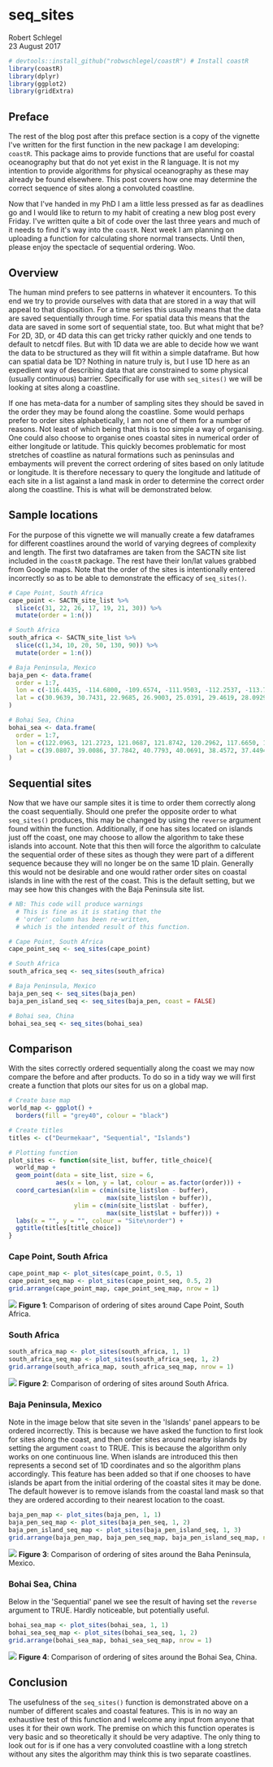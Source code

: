 # seq_sites
Robert Schlegel  
23 August 2017  




```r
# devtools::install_github("robwschlegel/coastR") # Install coastR
library(coastR)
library(dplyr)
library(ggplot2)
library(gridExtra)
```

## Preface
The rest of the blog post after this preface section is a copy of the vignette I've written for the first function in the new package I am developing: `coastR`. This package aims to provide functions that are useful for coastal oceanography but that do not yet exist in the R language. It is not my intention to provide algorithms for physical oceanography as these may already be found elsewhere. This post covers how one may determine the correct sequence of sites along a convoluted coastline.

Now that I've handed in my PhD I am a little less pressed as far as deadlines go and I would like to return to my habit of creating a new blog post every Friday. I've written quite a bit of code over the last three years and much of it needs to find it's way into the `coastR`. Next week I am planning on uploading a function for calculating shore normal transects. Until then, please enjoy the spectacle of sequential ordering. Woo.


## Overview
The human mind prefers to see patterns in whatever it encounters. To this end we try to provide ourselves with data that are stored in a way that will appeal to that disposition. For a time series this usually means that the data are saved sequentially through time. For spatial data this means that the data are saved in some sort of sequential state, too. But what might that be? For 2D, 3D, or 4D data this can get tricky rather quickly and one tends to default to netcdf files. But with 1D data we are able to decide how we want the data to be structured as they will fit within a simple dataframe. But how can spatial data be 1D? Nothing in nature truly is, but I use 1D here as an expedient way of describing data that are constrained to some physical (usually continuous) barrier. Specifically for use with `seq_sites()` we will be looking at sites along a coastline. 

If one has meta-data for a number of sampling sites they should be saved in the order they may be found along the coastline. Some would perhaps prefer to order sites alphabetically, I am not one of them for a number of reasons. Not least of which being that this is too simple a way of organising. One could also choose to organise ones coastal sites in numerical order of either longitude or latitude. This quickly becomes problematic for most stretches of coastline as natural formations such as peninsulas and embayments will prevent the correct ordering of sites based on only latitude or longitude. It is therefore necessary to query the longitude and latitude of each site in a list against a land mask in order to determine the correct order along the coastline. This is what will be demonstrated below.


## Sample locations
For the purpose of this vignette we will manually create a few dataframes for different coastlines around the world of varying degrees of complexity and length. The first two dataframes are taken from the SACTN site list included in the `coastR` package. The rest have their lon/lat values grabbed from Google maps. Note that the order of the sites is intentionally entered incorrectly so as to be able to demonstrate the efficacy of `seq_sites()`.


```r
# Cape Point, South Africa
cape_point <- SACTN_site_list %>% 
  slice(c(31, 22, 26, 17, 19, 21, 30)) %>% 
  mutate(order = 1:n())

# South Africa
south_africa <- SACTN_site_list %>% 
  slice(c(1,34, 10, 20, 50, 130, 90)) %>% 
  mutate(order = 1:n())

# Baja Peninsula, Mexico
baja_pen <- data.frame(
  order = 1:7,
  lon = c(-116.4435, -114.6800, -109.6574, -111.9503, -112.2537, -113.7918, -114.1881),
  lat = c(30.9639, 30.7431, 22.9685, 26.9003, 25.0391, 29.4619, 28.0929)
)

# Bohai Sea, China
bohai_sea <- data.frame(
  order = 1:7,
  lon = c(122.0963, 121.2723, 121.0687, 121.8742, 120.2962, 117.6650, 122.6380),
  lat = c(39.0807, 39.0086, 37.7842, 40.7793, 40.0691, 38.4572, 37.4494)
)
```


## Sequential sites
Now that we have our sample sites it is time to order them correctly along the coast sequentially. Should one prefer the opposite order to what `seq_sites()` produces, this may be changed by using the `reverse` argument found within the function. Additionally, if one has sites located on islands just off the coast, one may choose to allow the algorithm to take these islands into account. Note that this then will force the algorithm to calculate the sequential order of these sites as though they were part of a different sequence because they will no longer be on the same 1D plain. Generally this would not be desirable and one would rather order sites on coastal islands in line with the rest of the coast. This is the default setting, but we may see how this changes with the Baja Peninsula site list.


```r
# NB: This code will produce warnings
  # This is fine as it is stating that the
  # 'order' column has been re-written,
  # which is the intended result of this function.

# Cape Point, South Africa
cape_point_seq <- seq_sites(cape_point)

# South Africa
south_africa_seq <- seq_sites(south_africa)

# Baja Peninsula, Mexico
baja_pen_seq <- seq_sites(baja_pen)
baja_pen_island_seq <- seq_sites(baja_pen, coast = FALSE)

# Bohai sea, China
bohai_sea_seq <- seq_sites(bohai_sea)
```


## Comparison
With the sites correctly ordered sequentially along the coast we may now compare the before and after products. To do so in a tidy way we will first create a function that plots our sites for us on a global map.


```r
# Create base map
world_map <- ggplot() + 
  borders(fill = "grey40", colour = "black")

# Create titles
titles <- c("Deurmekaar", "Sequential", "Islands")

# Plotting function
plot_sites <- function(site_list, buffer, title_choice){
  world_map +
  geom_point(data = site_list, size = 6,
             aes(x = lon, y = lat, colour = as.factor(order))) +
  coord_cartesian(xlim = c(min(site_list$lon - buffer), 
                           max(site_list$lon + buffer)),
                  ylim = c(min(site_list$lat - buffer), 
                           max(site_list$lat + buffer))) +
  labs(x = "", y = "", colour = "Site\norder") +
  ggtitle(titles[title_choice])
}
```


### Cape Point, South Africa

```r
cape_point_map <- plot_sites(cape_point, 0.5, 1)
cape_point_seq_map <- plot_sites(cape_point_seq, 0.5, 2)
grid.arrange(cape_point_map, cape_point_seq_map, nrow = 1)
```

![](../figures/cape_point_comp-1.png)<!-- -->
**Figure 1**: Comparison of ordering of sites around Cape Point, South Africa.


### South Africa

```r
south_africa_map <- plot_sites(south_africa, 1, 1)
south_africa_seq_map <- plot_sites(south_africa_seq, 1, 2)
grid.arrange(south_africa_map, south_africa_seq_map, nrow = 1)
```

![](../figures/south_africa_comp-1.png)<!-- -->
**Figure 2**: Comparison of ordering of sites around South Africa.


### Baja Peninsula, Mexico
Note in the image below that site seven in the 'Islands' panel appears to be ordered incorrectly. This is because we have asked the function to first look for sites along the coast, and then order sites around nearby islands by setting the argument `coast` to TRUE. This is because the algorithm only works on one continuous line. When islands are introduced this then represents a second set of 1D coordinates and so the algorithm plans accordingly. This feature has been added so that if one chooses to have islands be apart from the initial ordering of the coastal sites it may be done. The default however is to remove islands from the coastal land mask so that they are ordered according to their nearest location to the coast.


```r
baja_pen_map <- plot_sites(baja_pen, 1, 1)
baja_pen_seq_map <- plot_sites(baja_pen_seq, 1, 2)
baja_pen_island_seq_map <- plot_sites(baja_pen_island_seq, 1, 3)
grid.arrange(baja_pen_map, baja_pen_seq_map, baja_pen_island_seq_map, nrow = 1)
```

![](../figures/baja_pen_comp-1.png)<!-- -->
**Figure 3**: Comparison of ordering of sites around the Baha Peninsula, Mexico.


### Bohai Sea, China
Below in the 'Sequential' panel we see the result of having set the `reverse` argument to TRUE. Hardly noticeable, but potentially useful.


```r
bohai_sea_map <- plot_sites(bohai_sea, 1, 1)
bohai_sea_seq_map <- plot_sites(bohai_sea_seq, 1, 2)
grid.arrange(bohai_sea_map, bohai_sea_seq_map, nrow = 1)
```

![](../figures/bohai_sea_comp-1.png)<!-- -->
**Figure 4**: Comparison of ordering of sites around the Bohai Sea, China.


## Conclusion
The usefulness of the `seq_sites()` function is demonstrated above on a number of different scales and coastal features. This is in no way an exhaustive test of this function and I welcome any input from anyone that uses it for their own work. The premise on which this function operates is very basic and so theoretically it should be very adaptive. The only thing to look out for is if one has a very convoluted coastline with a long stretch without any sites the algorithm may think this is two separate coastlines.
